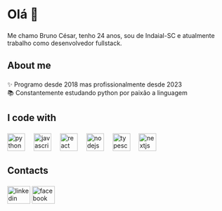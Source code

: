 <h1 align="left">Olá 👋</h1>

###

<p align="left">Me chamo Bruno César, tenho 24 anos, sou de Indaial-SC e atualmente trabalho como desenvolvedor fullstack.</p>

###

<h2 align="left">About me</h2>

###

<p align="left">✨ Programo desde 2018 mas profissionalmente desde 2023<br>📚 Constantemente estudando python por paixão a linguagem</p>

###

<h2 align="left">I code with</h2>

###

<div align="left">
  <img src="https://cdn.jsdelivr.net/gh/devicons/devicon/icons/python/python-original.svg" height="40" alt="python logo"  />
  <img width="12" />
  <img src="https://cdn.jsdelivr.net/gh/devicons/devicon/icons/javascript/javascript-original.svg" height="40" alt="javascript logo"  />
  <img width="12" />
  <img src="https://cdn.jsdelivr.net/gh/devicons/devicon/icons/react/react-original.svg" height="40" alt="react logo"  />
  <img width="12" />
  <img src="https://cdn.jsdelivr.net/gh/devicons/devicon/icons/nodejs/nodejs-original.svg" height="40" alt="nodejs logo"  />
  <img width="12" />
  <img src="https://cdn.jsdelivr.net/gh/devicons/devicon/icons/typescript/typescript-original.svg" height="40" alt="typescript logo"  />
  <img width="12" />
  <img src="https://cdn.jsdelivr.net/gh/devicons/devicon/icons/nextjs/nextjs-original.svg" height="40" alt="nextjs logo"  />
</div>

###

<h2 align="left">Contacts</h2>

###

<div align="left">
  <img src="https://www.linkedin.com/in/brun0cesardev" width="52" height="40" alt="linkedin logo"  />
  <img src="https://www.facebook.com/brun0cesarsena" width="52" height="40" alt="facebook logo"  />
</div>

###
